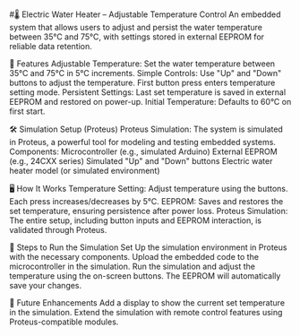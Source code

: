#🌡️ Electric Water Heater – Adjustable Temperature Control
An embedded system that allows users to adjust and persist the water temperature between 35°C and 75°C, with settings stored in external EEPROM for reliable data retention.

🚀 Features
Adjustable Temperature: Set the water temperature between 35°C and 75°C in 5°C increments.
Simple Controls: Use "Up" and "Down" buttons to adjust the temperature. First button press enters temperature setting mode.
Persistent Settings: Last set temperature is saved in external EEPROM and restored on power-up.
Initial Temperature: Defaults to 60°C on first start.

🛠️ Simulation Setup (Proteus)
Proteus Simulation: The system is simulated in Proteus, a powerful tool for modeling and testing embedded systems.
Components:
Microcontroller (e.g., simulated Arduino)
External EEPROM (e.g., 24CXX series)
Simulated "Up" and "Down" buttons
Electric water heater model (or simulated environment)

🖥️ How It Works
Temperature Setting: Adjust temperature using the buttons. Each press increases/decreases by 5°C.
EEPROM: Saves and restores the set temperature, ensuring persistence after power loss.
Proteus Simulation: The entire setup, including button inputs and EEPROM interaction, is validated through Proteus.

📝 Steps to Run the Simulation
Set Up the simulation environment in Proteus with the necessary components.
Upload the embedded code to the microcontroller in the simulation.
Run the simulation and adjust the temperature using the on-screen buttons. The EEPROM will automatically save your changes.

📌 Future Enhancements
Add a display to show the current set temperature in the simulation.
Extend the simulation with remote control features using Proteus-compatible modules.


